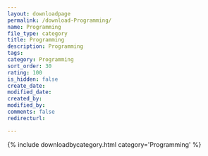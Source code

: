 ```yaml
---
layout: downloadpage
permalink: /download-Programming/
name: Programming
file_type: category
title: Programming
description: Programming
tags:  
category: Programming
sort_order: 30
rating: 100
is_hidden: false
create_date:
modified_date:
created_by:
modified_by:
comments: false
redirecturl:

---
```



 {% include downloadbycategory.html category='Programming' %}
